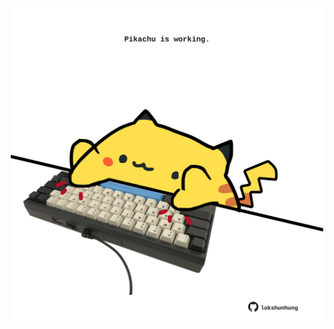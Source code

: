 <!-- built at 08/03/2025, 19:00:44 UTC -->
<p align="center">
  <img width="500" height="500" src="./ReadmeImage.svg">
</p>
